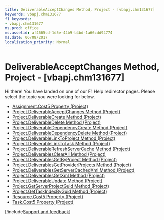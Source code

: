 ```yaml
---
title: DeliverableAcceptChanges Method, Project - [vbapj.chm131677]
keywords: vbapj.chm131677
f1_keywords:
- vbapj.chm131677
ms.prod: office
ms.assetid: af4665cd-1d5e-44b9-b4bd-1a66cdd94774
ms.date: 06/08/2017
localization_priority: Normal
---
```



# DeliverableAcceptChanges Method, Project - [vbapj.chm131677]

Hi there! You have landed on one of our F1 Help redirector pages. Please select the topic you were looking for below.

- [Assignment.Cost5 Property (Project)](http://msdn.microsoft.com/library/54217131-6d53-7568-6f98-4f1266bbbf9d%28Office.15%29.aspx)
- [Project.DeliverableAcceptChanges Method (Project)](http://msdn.microsoft.com/library/901bcff5-755f-c5a2-edcc-fc504cda24a5%28Office.15%29.aspx)
- [Project.DeliverableCreate Method (Project)](http://msdn.microsoft.com/library/538f8143-0c0d-b9fa-9219-5405f4bd5046%28Office.15%29.aspx)
- [Project.DeliverableDelete Method (Project)](http://msdn.microsoft.com/library/6dabff69-1cd0-862e-91f3-2d722484308c%28Office.15%29.aspx)
- [Project.DeliverableDependencyCreate Method (Project)](http://msdn.microsoft.com/library/31ce58fe-3a6a-6151-ebce-b2458728f384%28Office.15%29.aspx)
- [Project.DeliverableDependencyDelete Method (Project)](http://msdn.microsoft.com/library/3baa2e62-3352-c3e9-6855-c90da6eea3a2%28Office.15%29.aspx)
- [Project.DeliverableLinkToProject Method (Project)](http://msdn.microsoft.com/library/aa78de59-13b2-98f8-45e7-2c40edfaeb25%28Office.15%29.aspx)
- [Project.DeliverableLinkToTask Method (Project)](http://msdn.microsoft.com/library/b3cfea3d-dc49-52a7-2e10-3d1f12cefbc1%28Office.15%29.aspx)
- [Project.DeliverableRefreshServerCache Method (Project)](http://msdn.microsoft.com/library/52fe1833-7eab-f65e-a31c-efadb13b89d0%28Office.15%29.aspx)
- [Project.DeliverablesClearAll Method (Project)](http://msdn.microsoft.com/library/0732ad3d-7793-1a6f-8b01-a0dca83ad415%28Office.15%29.aspx)
- [Project.DeliverablesGetByProject Method (Project)](http://msdn.microsoft.com/library/bbf626e8-a43e-dd06-dd2a-3d29aa1f0b6b%28Office.15%29.aspx)
- [Project.DeliverablesGetProviderProjects Method (Project)](http://msdn.microsoft.com/library/dbe7341e-8218-73db-d03a-d39b504d8bd1%28Office.15%29.aspx)
- [Project.DeliverablesGetServerCachedXml Method (Project)](http://msdn.microsoft.com/library/57bd4f31-26c4-9cdf-bfdf-43f14be2c340%28Office.15%29.aspx)
- [Project.DeliverablesGetXml Method (Project)](http://msdn.microsoft.com/library/155eee50-7d34-c99e-7a80-6f39eec0bd14%28Office.15%29.aspx)
- [Project.DeliverableUpdate Method (Project)](http://msdn.microsoft.com/library/665e79a0-b3b4-e36e-6369-627e526f7db0%28Office.15%29.aspx)
- [Project.GetServerProjectGuid Method (Project)](http://msdn.microsoft.com/library/c9186a7a-8b46-f4f9-c157-46b896143e12%28Office.15%29.aspx)
- [Project.GetTaskIndexByGuid Method (Project)](http://msdn.microsoft.com/library/6887241c-9daf-385b-42a2-7a82b37c8da7%28Office.15%29.aspx)
- [Resource.Cost5 Property (Project)](http://msdn.microsoft.com/library/db341836-7d9f-6517-f11e-c378194d62b9%28Office.15%29.aspx)
- [Task.Cost5 Property (Project)](http://msdn.microsoft.com/library/81357a35-2bae-9cd2-35ea-9de07cffa182%28Office.15%29.aspx)

[!include[Support and feedback](~/includes/feedback-boilerplate.md)]